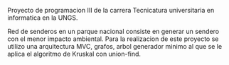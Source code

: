Proyecto de programacion III de la carrera Tecnicatura universitaria en informatica en la UNGS.

Red de senderos en un parque nacional consiste en generar un sendero con el menor impacto ambiental.
Para la realizacion de este proyecto se utilizo una arquitectura MVC, grafos, arbol generador minimo al que se le aplica el algoritmo de Kruskal con union-find. 
